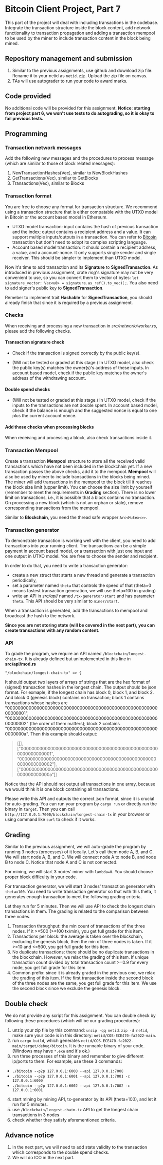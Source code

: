 # Bitcoin Client Project, Part 7

This part of the project will deal with including transactions in the codebase. Integrate the transaction structure inside the block content, add network functionality to transaction propagation and adding a transaction mempool to be used by the miner to include transaction content in the block being mined.

## Repository management and submission

1. Similar to the previous assignments, use github and download zip file. Rename it to your netid as `netid.zip`. Upload the zip file on canvas.
2. TAs will use autograder to run your code to award marks.

## Code provided
No additional code will be provided for this assignment. **Notice: starting from project part 6, we won't use tests to do autograding, so it is okay to fail previous tests.**

## Programming

### Transaction network messages

Add the following new messages and the procedures to process message (which are similar to those of block related messages):
1. NewTransactionHashes(Vec<H256>), similar to NewBlockHashes
2. GetTransactions(Vec<H256>), similar to GetBlocks
3. Transactions(Vec<Transaciton>), similar to Blocks

### Transaction format

You are free to choose any format for transaction structure. We recommend using a transaction structure that is either compatable with the UTXO model in Bitcoin or the account based model in Ethereum. 

- UTXO model transaction: input contains the hash of previous transaction and the index; output contains a recipient address and a value. It can support multiple inputs/outputs in a transaction. You can refer to [Bitcoin](https://en.bitcoin.it/wiki/Transaction) transaction but don't need to adopt its complex scripting language.
- Account based model transaction: it should contain a recipient address, a value, and a account-nonce. It only supports single sender and single receiver. This should be simpler to implement than UTXO model.

Now it's time to add transaction and its **Signature** to **SignedTransaction**. As introduced in previous assignment, crate *ring*'s signature may not be very convenient to use, so you can convert them to vector of bytes: `let signature_vector: Vec<u8> = signature.as_ref().to_vec();`.  You also need to add signer's public key to **SignedTransaction**.

Remeber to implement trait **Hashable** for **SignedTransaction**, you should already finish that since it is required by a previous assignment.

### Checks
When receiving and processing a new transaction in *src/network/worker.rs*, please add the following checks.

#### Transaction signature check

- Check if the transaction is signed correctly by the public key(s). 

- (Will not be tested or graded at this stage.) In UTXO model, also check the public key(s) matches the owner(s)'s address of these inputs. In account based model, check if the public key matches the owner's address of the withdrawing account.

#### Double spend checks

- (Will not be tested or graded at this stage.) In UTXO model, check if the inputs to the transactions are not double spent. In account based model, check if the balance is enough and the suggested nonce is equal to one plus the current account nonce.

#### Add those checks when processing blocks

When receiving and processing a block, also check transactions inside it.

### Transaction Mempool

Create a transaction **Mempool** structure to store all the received valid transactions which have not been included in the blockchain yet.
If a new transaction passes the above checks, add it to the mempool.
**Mempool** will also be used by miner to include transactions in the blocks being mined. The miner will add transactions in the mempool to the block till it reaches the block size limit (upper limit). You can choose the size limit by yourself (remember to meet the requirements in **Grading** section). There is no lower limit on transactions, i.e., it is possible that a block contains no transaction. On processing a new block (which is not an orphan or stale), remove corresponding transacitons from the mempool.

Similar to **Blockchain**, you need the thread safe wrapper `Arc<Mutex<>>`.

### Transaction generator

To demonstrate transaction is working well with the client, you need to add transactions into your running client. The transactions can be a simple payment in account based model, or a transaction with just one input and one output in UTXO model. You are free to choose the sender and recipient.

In order to do that, you need to write a transaction generator:
- create a new struct that starts a new thread and generate a transaction periodically,
- set a parameter named `theta` that controls the speed of that (theta=0 means fastest transaction generation, we will use theta=100 in grading)
- write an API in *src/api/* named `/tx-generator/start` and has parameter `theta`. This API should be very similar to `miner/start`.

When a transaction is generated, add the transactions to mempool and broadcast the hash to the network.

**Since you are not storing state (will be covered in the next part), you can create transactions with any random content.**

### API

To grade the program, we require an API named `/blockchain/longest-chain-tx`. It is already defined but unimplemented in this line in __src/api/mod.rs__
```
"/blockchain/longest-chain-tx" => {
```

It should output two layers of arrays of strings that are the hex format of (signed) transaction hashes in the longest chain. The output should be json format. For exmaple, if the longest chain has block 0, block 1, and block 2. And block 0 (genesis block) contains no transaction; block 1 contains transactions whose hashes are "0000000000000000000000000000000000000000000000000000000000000001", "0000000000000000000000000000000000000000000000000000000000000002" (the order of them matters); block 2 contains "000000000000000000000000000000000000000000000000000000000000000a". Then this example should output:

> [[], ["0000000000000000000000000000000000000000000000000000000000000001", "0000000000000000000000000000000000000000000000000000000000000002"], ["000000000000000000000000000000000000000000000000000000000000000a"]]

Notice that the API should not output all transactions in one array, because we would think it is one block containing all transactions.

Please write this API and outputs the correct json format, since it is crucial for auto-grading. You can run your program by `cargo run` or directly run the binary in `target`. Then you can call `http://127.0.0.1:7000/blockchain/longest-chain-tx` in your browser or using command like `curl` to check if it works.

## Grading

Similar to the previous assignment, we will auto-grade the program by running 3 nodes (processes) of it locally. Let's call them node A, B, and C. We will start node A, B, and C. We will connect node A to node B, and node B to node C. Notice that node A and C is not connected.

For mining, we will start 3 nodes' miner with `lambda=0`. You should choose proper block difficulty in your code.

For transaction generator, we will start 3 nodes' transaction generator with `theta=100`. You need to write transaction generator so that with this theta, it generates enough transaction to meet the following grading criteria.

Let they run for 5 minutes. Then we will use API to check the longest chain transactions in them. The grading is related to the comparison between three nodes.

1. Transaction throughput: the min count of transactions of the three nodes. If it >=500 (>=100 tx/min), you get full grade for this item.
2. Transactions per block: the average is taken over the blockchain, excluding the genesis block, then the min of three nodes is taken. If it >=10 and <=500, you get full grade for this item.
3. No duplicate transactions: there should be no duplicate transactions in the blockchain. However, we relax the grading of this item. If unique transaction count divided by total transaction count >=0.9 for every node, you get full grade for this item.
4. Common prefix: since it is already graded in the previous one, we relax the grading of this item. If the first transaction inside the second block of the three nodes are the same, you get full grade for this item. We use the second block since we exclude the genesis block.

## Double check
We do not provide any script for this assignment. You can double check by following these procedures (which will be our grading procedures):

1. unzip your zip file by this command: `unzip -qq netid.zip -d netid`, make sure your code is in this directory: `netid/COS-ECE470-fa2022-main`.
2. run `cargo build`, which generates `netid/COS-ECE470-fa2022-main/target/debug/bitcoin`. It is the runnable binary of your code. (Windows may have `*.exe` and it's ok.)
3. run three processes of this binary and remember to give different ip/ports to them. For example, use these 3 commands:
- `./bitcoin --p2p 127.0.0.1:6000 --api 127.0.0.1:7000`
- `./bitcoin --p2p 127.0.0.1:6001 --api 127.0.0.1:7001 -c 127.0.0.1:6000`
- `./bitcoin --p2p 127.0.0.1:6002 --api 127.0.0.1:7002 -c 127.0.0.1:6001`
4. start mining by mining API, tx-generator by its API (theta=100), and let it run for 5 minutes.
5. use `/blockchain/longest-chain-tx` API to get the longest chain transactions in 3 nodes
6. check whether they satisfy aforementioned criteria.

## Advance notice
1. In the next part, we will need to add state validity to the transaction which corresponds to the double spend checks.
2. We will do ICO in the next part.

